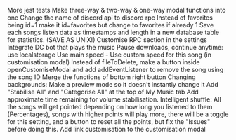 More jest tests
Make three-way & two-way & one-way modal functions into one
Change the name of discord api to discord rpc
Instead of favorites being id=1 make it id=favorites but change to favorites if already 1
Save each songs listen data as timestamps and length in a new database table for statistics. (SAVE AS UNIX!)
Customise RPC section in the settings
Integrate DC bot that plays the music
Pause downloads, continue anytime: use localstorage
Use main speed - Use custom speed for this song (in customisation modal)
Instead of fileToDelete, make a button inside openCustomiseModal and add addEventListener to remove the song using the song ID
Merge the functions of bottom right button
Changing backgrounds: Make a preview mode so it doesn't instantly change it
Add "Stabilise All" and "Categorise All" at the top of My Music tab
Add approximate time remaining for volume stabilisation.
Intelligent shuffle: All the songs will get pointed depending on how long you listened to them (Percentages), songs with higher points will play more, there will be a toggle for this setting, and a button to reset all the points, but fix the "Issues" before doing this.
Add link customisation to the customisation modal